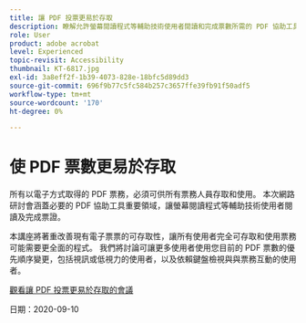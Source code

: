 ```yaml
---
title: 讓 PDF 投票更易於存取
description: 瞭解允許螢幕閱讀程式等輔助技術使用者閱讀和完成票數所需的 PDF 協助工具重要領域。
role: User
product: adobe acrobat
level: Experienced
topic-revisit: Accessibility
thumbnail: KT-6817.jpg
exl-id: 3a8eff2f-1b39-4073-828e-18bfc5d89dd3
source-git-commit: 696f9b77c5fc584b257c3657ffe39fb91f50adf5
workflow-type: tm+mt
source-wordcount: '170'
ht-degree: 0%

---
```


# 使 PDF 票數更易於存取

所有以電子方式取得的 PDF 票務，必須可供所有票務人員存取和使用。 本次網路研討會涵蓋必要的 PDF 協助工具重要領域，讓螢幕閱讀程式等輔助技術使用者閱讀及完成票證。

本講座將著重改善現有電子票票的可存取性，讓所有使用者完全可存取和使用票務可能需要更全面的程式。 我們將討論可讓更多使用者使用您目前的 PDF 票數的優先順序變更，包括視訊或低視力的使用者，以及依賴鍵盤檢視與與票務互動的使用者。

[觀看讓 PDF 投票更易於存取的會議](https://event.on24.com/wcc/r/2620020/599427B9BC7DA6BB34A4D46EB0EB1F63)

日期：2020-09-10
